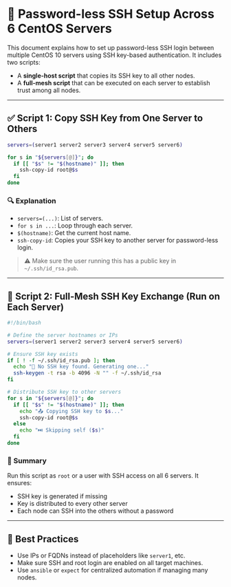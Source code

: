 
# 🔐 Password-less SSH Setup Across 6 CentOS Servers

This document explains how to set up password-less SSH login between multiple CentOS 10 servers using SSH key-based authentication. It includes two scripts:

- A **single-host script** that copies its SSH key to all other nodes.
- A **full-mesh script** that can be executed on each server to establish trust among all nodes.

---

## ✅ Script 1: Copy SSH Key from One Server to Others

```bash
servers=(server1 server2 server3 server4 server5 server6)

for s in "${servers[@]}"; do
  if [[ "$s" != "$(hostname)" ]]; then
    ssh-copy-id root@$s
  fi
done
```

### 🔍 Explanation

- `servers=(...)`: List of servers.
- `for s in ...`: Loop through each server.
- `$(hostname)`: Get the current host name.
- `ssh-copy-id`: Copies your SSH key to another server for password-less login.

> ⚠️ Make sure the user running this has a public key in `~/.ssh/id_rsa.pub`.

---

## 🔄 Script 2: Full-Mesh SSH Key Exchange (Run on Each Server)

```bash
#!/bin/bash

# Define the server hostnames or IPs
servers=(server1 server2 server3 server4 server5 server6)

# Ensure SSH key exists
if [ ! -f ~/.ssh/id_rsa.pub ]; then
  echo "🔐 No SSH key found. Generating one..."
  ssh-keygen -t rsa -b 4096 -N "" -f ~/.ssh/id_rsa
fi

# Distribute SSH key to other servers
for s in "${servers[@]}"; do
  if [[ "$s" != "$(hostname)" ]]; then
    echo "📤 Copying SSH key to $s..."
    ssh-copy-id root@$s
  else
    echo "⏭️ Skipping self ($s)"
  fi
done
```

### 🧠 Summary

Run this script as `root` or a user with SSH access on all 6 servers. It ensures:

- SSH key is generated if missing
- Key is distributed to every other server
- Each node can SSH into the others without a password

---

## 📌 Best Practices

- Use IPs or FQDNs instead of placeholders like `server1`, etc.
- Make sure SSH and root login are enabled on all target machines.
- Use `ansible` or `expect` for centralized automation if managing many nodes.


